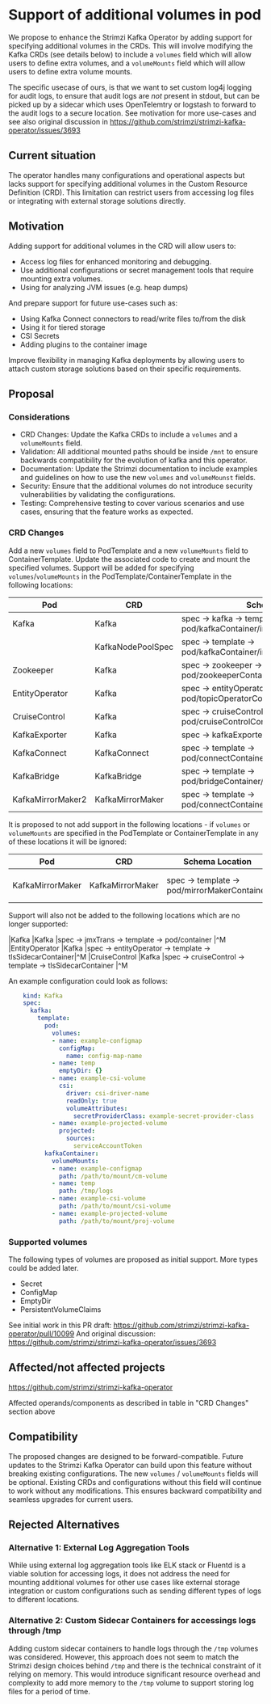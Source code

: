 # Support of additional volumes in pod

We propose to enhance the Strimzi Kafka Operator by adding support for specifying additional volumes in the CRDs. This will involve modifying the Kafka CRDs (see details below) to include a `volumes` field which will allow users to define extra volumes, and a `volumeMounts` field which will allow users to define extra volume mounts.

The specific usecase of ours, is that we want to set custom log4j logging for audit logs, to ensure that audit logs are *not* present in stdout, but can be picked up by a sidecar which uses OpenTelemtry or logstash to forward to the audit logs to a secure location.
See motivation for more use-cases and see also original discussion in <https://github.com/strimzi/strimzi-kafka-operator/issues/3693>

## Current situation

The operator handles many configurations and operational aspects but lacks support for specifying additional volumes in the Custom Resource Definition (CRD). This limitation can restrict users from accessing log files or integrating with external storage solutions directly.

## Motivation

Adding support for additional volumes in the CRD will allow users to:

 - Access log files for enhanced monitoring and debugging.
 - Use additional configurations or secret management tools that require mounting extra volumes.
 - Using for analyzing JVM issues (e.g. heap dumps)

And prepare support for future use-cases such as:

- Using Kafka Connect connectors to read/write files to/from the disk
- Using it for tiered storage
- CSI Secrets
- Adding plugins to the container image

Improve flexibility in managing Kafka deployments by allowing users to attach custom storage solutions based on their specific requirements.

## Proposal

### Considerations

- CRD Changes: Update the Kafka CRDs to include a `volumes` and a `volumeMounts` field.
- Validation: All additional mounted paths should be inside `/mnt` to ensure backwards compatibility for the evolution of kafka and this operator.
- Documentation: Update the Strimzi documentation to include examples and guidelines on how to use the new `volumes` and `volumeMounst` fields.
- Security: Ensure that the additional volumes do not introduce security vulnerabilities by validating the configurations.
- Testing: Comprehensive testing to cover various scenarios and use cases, ensuring that the feature works as expected.

### CRD Changes

Add a new `volumes` field to PodTemplate and a new `volumeMounts` field to ContainerTemplate. Update the associated code to create and mount the specified volumes. Support will be added for specifying `volumes`/`volumeMounts` in the PodTemplate/ContainerTemplate in the following locations:

|Pod              |CRD              |Schema Location                                                                       |Implementing class           |
|-----------------|-----------------|--------------------------------------------------------------------------------------|-----------------------------|
|Kafka            |Kafka            |spec -> kafka -> template -> pod/kafkaContainer/initContainer                         |KafkaCluster.java            |
|                 |KafkaNodePoolSpec|spec -> template -> pod/kafkaContainer/initContainer                                  |                             |
|Zookeeper        |Kafka            |spec -> zookeeper -> template -> pod/zookeeperContainer                               |ZookeeperCluster.java        |
|EntityOperator   |Kafka            |spec -> entityOperator -> template -> pod/topicOperatorContainer/userOperatorContainer|EntityOperator.java          |
|CruiseControl    |Kafka            |spec -> cruiseControl -> template -> pod/cruiseControlContainer                       |CruiseControl.java           |
|KafkaExporter    |Kafka            |spec -> kafkaExporter -> template -> pod/container                                    |KafkaExporter.java           |
|KafkaConnect     |KafkaConnect     |spec -> template -> pod/connectContainer/initContainer/buildContainer                 |KafkaConnectCluster.java     |
|KafkaBridge      |KafkaBridge      |spec -> template -> pod/bridgeContainer/initContainer                                 |KafkaBridgeCluster.java      |
|KafkaMirrorMaker2|KafkaMirrorMaker |spec -> template -> pod/connectContainer/initContainer/buildContainer                 |KafkaMirrorMaker2Cluster.java|


It is proposed to not add support in the following locations - if `volumes` or `volumeMounts` are specified in the PodTemplate or ContainerTemplate in any of these locations it will be ignored:

|Pod             |CRD             |Schema Location                                          |Reason                                 |
|----------------|----------------|---------------------------------------------------------|---------------------------------------|
|KafkaMirrorMaker|KafkaMirrorMaker|spec -> template -> pod/mirrorMakerContainer             |KafkaMirrorMaker has been deprecated   |

Support will also not be added to the following locations which are no longer supported:

|Kafka           |Kafka           |spec -> jmxTrans -> template -> pod/container            |^M
|EntityOperator  |Kafka           |spec -> entityOperator -> template -> tlsSidecarContainer|^M
|CruiseControl   |Kafka           |spec -> cruiseControl -> template -> tlsSidecarContainer |^M


An example configuration could look as follows:

```yaml
    kind: Kafka
    spec:
      kafka:
        template:
          pod:
            volumes:
            - name: example-configmap
              configMap:
                name: config-map-name
            - name: temp
              emptyDir: {}
            - name: example-csi-volume
              csi:
                driver: csi-driver-name
                readOnly: true
                volumeAttributes:
                  secretProviderClass: example-secret-provider-class
            - name: example-projected-volume
              projected:
                sources:
                  serviceAccountToken
          kafkaContainer:
            volumeMounts:
            - name: example-configmap
              path: /path/to/mount/cm-volume
            - name: temp
              path: /tmp/logs
            - name: example-csi-volume
              path: /path/to/mount/csi-volume
            - name: example-projected-volume
              path: /path/to/mount/proj-volume

```

### Supported volumes

The following types of volumes are proposed as initial support. More types could be added later.

- Secret
- ConfigMap
- EmptyDir
- PersistentVolumeClaims

See initial work in this PR draft:
<https://github.com/strimzi/strimzi-kafka-operator/pull/10099>
And original discussion:
<https://github.com/strimzi/strimzi-kafka-operator/issues/3693>

## Affected/not affected projects

<https://github.com/strimzi/strimzi-kafka-operator>

Affected operands/components as described in table in "CRD Changes" section above

## Compatibility

The proposed changes are designed to be forward-compatible. Future updates to the Strimzi Kafka Operator can build upon this feature without breaking existing configurations.
The new `volumes` / `volumeMounts` fields will be optional. Existing CRDs and configurations without this field will continue to work without any modifications. This ensures backward compatibility and seamless upgrades for current users.


## Rejected Alternatives

### Alternative 1: External Log Aggregation Tools
While using external log aggregation tools like ELK stack or Fluentd is a viable solution for accessing logs, it does not address the need for mounting additional volumes for other use cases like external storage integration or custom configurations such as sending different types of logs to different locations.

### Alternative 2: Custom Sidecar Containers for accessings logs through /tmp

Adding custom sidecar containers to handle logs through the `/tmp` volumes was considered. However, this approach does not seem to match the Strimzi design choices behind `/tmp` and there is the technical constraint of it relying on memory. This would introduce significant resource overhead and complexity to add more memory to the `/tmp` volume to support storing log files for a period of time.


